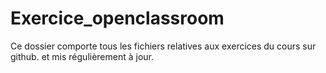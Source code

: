 # Exercice_openclassroom
Ce dossier comporte tous les fichiers relatives aux exercices du cours sur github.
et mis régulièrement à jour.
